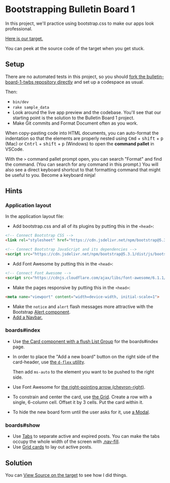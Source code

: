 # Bootstrapping Bulletin Board 1

In this project, we'll practice using bootstrap.css to make our apps look professional.

[Here is our target.](https://bulletin-board-bootstrap.matchthetarget.com/)

You can peek at the source code of the target when you get stuck.

## Setup

There are no automated tests in this project, so you should [fork the bulletin-board-1-twbs repository directly](https://github.com/appdev-projects/bulletin-board-1-twbs/fork) and set up a codespace as usual.

Then:

- `bin/dev`
- `rake sample_data`
- Look around the live app preview and the codebase. You'll see that our starting point is the solution to the Bulletin Board 1 project.
- Make Git commits and Format Document often as you work.

<aside markdown="1">

When copy-pasting code into HTML documents, you can auto-format the indentation so that the elements are properly nested using <kbd>Cmd</kbd> + <kbd>shift</kbd> + <kbd>p</kbd> (Mac) or <kbd>Cntrl</kbd> + <kbd>shift</kbd> + <kbd>p</kbd> (Windows) to open the **command pallet** in VSCode. 

With the `>` command pallet prompt open, you can search "Format" and find the command. (You can search for any command in this prompt.) You will also see a direct keyboard shortcut to that formatting command that might be useful to you. Become a keyboard ninja!
</aside> 

## Hints


### Application layout

In the application layout file:

- Add bootstrap.css and all of its plugins by putting this in the `<head>`:

```html
<!-- Connect Bootstrap CSS -->
<link rel="stylesheet" href="https://cdn.jsdelivr.net/npm/bootstrap@5.3.1/dist/css/bootstrap.min.css">

<!-- Connect Bootstrap JavaScript and its dependencies -->
<script src="https://cdn.jsdelivr.net/npm/bootstrap@5.3.1/dist/js/bootstrap.bundle.min.js"></script>
```

- Add Font Awesome by putting this in the `<head>`:
		
```html
<!-- Connect Font Awesome -->
<script src="https://cdnjs.cloudflare.com/ajax/libs/font-awesome/6.1.1/js/all.min.js"></script>
```

- Make the pages responsive by putting this in the `<head>`:

```html
<meta name="viewport" content="width=device-width, initial-scale=1">
```

- Make the `notice` and `alert` flash messages more attractive with the Bootstrap [Alert component](https://getbootstrap.com/docs/5.3/components/alerts/).
- [Add a Navbar.](https://getbootstrap.com/docs/5.3/components/navbar/#nav)

### boards#index

- Use [the Card component with a flush List Group](https://getbootstrap.com/docs/5.3/components/card/#list-groups) for the boards#index page.
- In order to place the "Add a new board" button on the right side of the card-header, use [the `d-flex` utility](https://getbootstrap.com/docs/5.3/utilities/flex/).

    Then add `ms-auto` to the element you want to be pushed to the right side.
- Use Font Awesome for [the right-pointing arrow (chevron-right)](https://fontawesome.com/icons/chevron-right?f=classic&s=solid).
- To constrain and center the card, use [the Grid](https://getbootstrap.com/docs/5.3/layout/grid/). Create a row with a single, 6-column cell. Offset it by 3 cells. Put the card within it.
- To hide the new board form until the user asks for it, use [a Modal](https://getbootstrap.com/docs/5.3/components/modal/#live-demo).

### boards#show

- Use [Tabs](https://getbootstrap.com/docs/5.3/components/navs-tabs/#javascript-behavior) to separate active and expired posts. You can make the tabs occupy the whole width of the screen with [.nav-fill](https://getbootstrap.com/docs/5.3/components/navs-tabs/#fill-and-justify).
- Use [Grid cards](https://getbootstrap.com/docs/5.3/components/card/#grid-cards) to lay out active posts.
		
## Solution

You can [View Source on the target](https://bulletin-board-bootstrap.matchthetarget.com/) to see how I did things.
